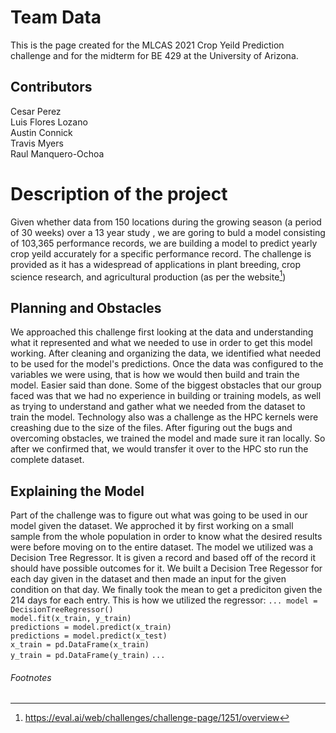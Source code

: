 
# Team Data
This is the page created for the MLCAS 2021 Crop Yeild Prediction challenge and for the midterm for BE 429 at the University of Arizona.

## Contributors
Cesar Perez<br>
Luis Flores Lozano<br>
Austin Connick<br>
Travis Myers<br>
Raul Manquero-Ochoa

# Description of the project
Given whether data from 150 locations during the growing season (a period of 30 weeks) over a 13 year study , we are goring to buld a model consisting
of 103,365 performance records, we are building a model to predict yearly crop yeild accurately for a specific performance record. The challenge is provided as it has a widespread of applications in plant breeding, crop science research, and agricultural production (as per the website[^1])

## Planning and Obstacles
We approached this challenge first looking at the data and understanding what it represented and what we needed to use in order to get this model working. After cleaning and organizing the data, we identified what needed to be used for the model's predictions. Once the data was configured to the variables we were using, that is how we would then build and train the model. Easier said than done. Some of the biggest obstacles that our group faced was that we had no experience in building or training models, as well as trying to understand and gather what we needed from the dataset to train the model. Technology also was a challenge as the HPC kernels were creashing due to the size of the files. After figuring out the bugs and overcoming obstacles, we trained the model and made sure it ran locally. So after we confirmed that, we would transfer it over to the HPC sto run the complete dataset.

## Explaining the Model
Part of the challenge was to figure out what was going to be used in our model given the dataset. We approched it by first working on a small sample from the whole population in order to know what the desired results were before moving on to the entire dataset. The model we utilized was a Decision Tree Regressor. It is given a record and based off of the record it should have possible outcomes for it. We built a Decision Tree Regessor for each day given in the dataset and then made an input for the given condition on that day. We finally took the mean to get a prediciton given the 214 days for each entry. This is how we utilized the regressor: 
`...
 model = DecisionTreeRegressor()`<br>
 `model.fit(x_train, y_train)`<br>
 `predictions = model.predict(x_train)`<br>
 `predictions = model.predict(x_test)` <br>
 `x_train = pd.DataFrame(x_train)` <br>
 `y_train = pd.DataFrame(y_train)`
 `...`

###### Footnotes
[^1]: https://eval.ai/web/challenges/challenge-page/1251/overview
